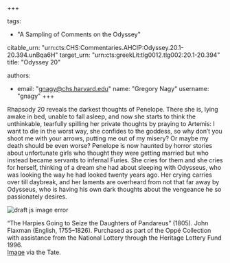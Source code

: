 +++

tags:
- "A Sampling of Comments on the Odyssey"

citable_urn: "urn:cts:CHS:Commentaries.AHCIP:Odyssey.20.1-20.394.unBqa6H"
target_urn: "urn:cts:greekLit:tlg0012.tlg002:20.1-20.394"
title: "Odyssey 20"

authors:
- email: "gnagy@chs.harvard.edu"
  name: "Gregory Nagy"
  username: "gnagy"
+++

<p>Rhapsody 20 reveals the darkest thoughts of Penelope. There she is, lying awake in bed, unable to fall asleep, and now she starts to think the unthinkable, tearfully spilling her private thoughts by praying to Artemis: I want to die in the worst way, she confides to the goddess, so why don’t you shoot me with your arrows, putting me out of my misery? Or maybe my death should be even worse? Penelope is now haunted by horror stories about unfortunate girls who thought they were getting married but who instead became servants to infernal Furies. She cries for them and she cries for herself, thinking of a dream she had about sleeping with Odysseus, who was looking the way he had looked twenty years ago. Her crying carries over till daybreak, and her laments are overheard from not that far away by Odysseus, who is having his own dark thoughts about the vengeance he so passionately desires.</p><p></p><span><img src="https://classical-inquiries.chs.harvard.edu/wp-content/uploads/2017/08/T11215_10_1280.jpg" alt="draft js image error"/></span><p>“The Harpies Going to Seize the Daughters of Pandareus” (1805). John Flaxman (English, 1755–1826). Purchased as part of the Oppé Collection with assistance from the National Lottery through the Heritage Lottery Fund 1996.<br/><a href="http://www.tate.org.uk/art/artworks/flaxman-the-harpies-going-to-seize-the-daughters-of-pandarus-t11215">Image</a> via the Tate.</p>